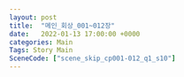 ```yaml
---
layout: post
title:  "메인_회상_001~012장"
date:   2022-01-13 17:00:00 +0000
categories: Main
Tags: Story Main
SceneCode: ["scene_skip_cp001-012_q1_s10"]
---
```

